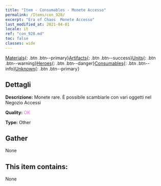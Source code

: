 ```yaml
---
title: "Item - Consumables - Monete Accesso"
permalink: /Items/con_928/
excerpt: "Era of Chaos  Monete Accesso"
last_modified_at: 2021-04-01
locale: it
ref: "con_928.md"
toc: false
classes: wide
---
```

 [Materials](/it/Items/){: .btn .btn--primary}[Artifacts](/it/Items/Artifacts/){: .btn .btn--success}[Units](/it/Items/Units/){: .btn .btn--warning}[Heroes](/it/Items/Heroes/){: .btn .btn--danger}[Consumables](/it/Items/Consumables/){: .btn .btn--info}[Unknown](/it/Items/Unknown/){: .btn .btn--primary}

## Dettagli
 **Descrizione:** Monete rare. È possibile scambiarle con vari oggetti nel Negozio Accessi

 **Quality:** <span style="color: #DA70D6">OK</span>

 **Type:** Other

## Gather

  None

## This item contains:

  None

